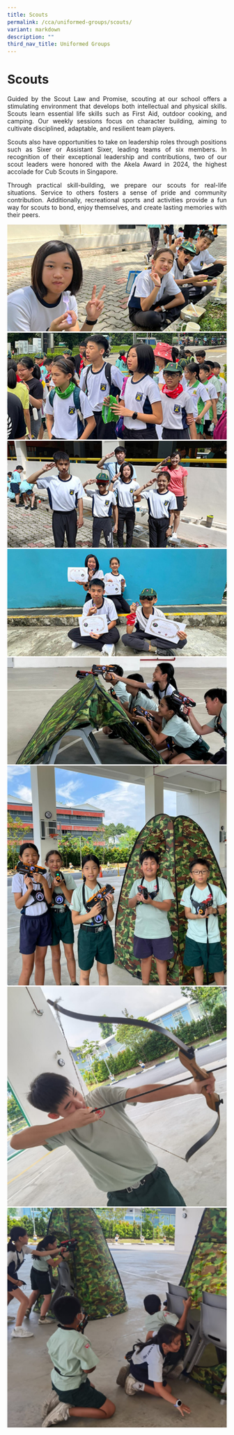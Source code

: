 ```yaml
---
title: Scouts
permalink: /cca/uniformed-groups/scouts/
variant: markdown
description: ""
third_nav_title: Uniformed Groups
---
```

# Scouts
<p align="justify">
Guided by the Scout Law and Promise, scouting at our school offers a stimulating environment that develops both intellectual and physical skills. Scouts learn essential life skills such as First Aid, outdoor cooking, and camping. Our weekly sessions focus on character building, aiming to cultivate disciplined, adaptable, and resilient team players.</p>

<p align="justify">
Scouts also have opportunities to take on leadership roles through positions such as Sixer or Assistant Sixer, leading teams of six members. In recognition of their exceptional leadership and contributions, two of our scout leaders were honored with the Akela Award in 2024, the highest accolade for Cub Scouts in Singapore.</p>
<p align="justify">
Through practical skill-building, we prepare our scouts for real-life situations. Service to others fosters a sense of pride and community contribution. Additionally, recreational sports and activities provide a fun way for scouts to bond, enjoy themselves, and create lasting memories with their peers.</p>

![](/images/CCA/25_scouts_02.png)<br>
![](/images/CCA/25_scouts_01.png)<br>
![](/images/CCA/25_scouts_03.png)<br>
![](/images/CCA/25_scouts_04.png)<br>
![](/images/CCA/25_scouts_05.png)<br>
![](/images/CCA/25_scouts_06.png)<br>
![](/images/CCA/25_scouts_07.png)<br>
![](/images/CCA/25_scouts_08.png)<br>